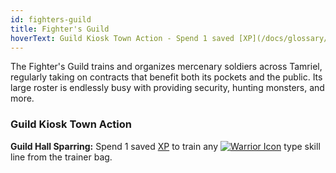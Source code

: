 ```yaml
---
id: fighters-guild
title: Fighter's Guild
hoverText: Guild Kiosk Town Action - Spend 1 saved [XP](/docs/glossary/xp) to train any [Warrior](/docs/adventurer/skill-lines/warrior) type skill line from the trainer bag.
---
```


The Fighter's Guild trains and organizes mercenary soldiers across Tamriel, regularly taking on contracts that benefit both its pockets and the public. Its large roster is endlessly busy with providing security, hunting monsters, and more.

### Guild Kiosk Town Action

**Guild Hall Sparring:** Spend 1 saved [XP](/docs/glossary/xp) to train any [<img src="/icons/warrior.svg" alt="Warrior Icon" class="icon-svg" />](/docs/adventurer/skill-lines/warrior) type skill line from the trainer bag.

